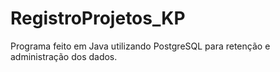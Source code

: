 # RegistroProjetos_KP
Programa feito em Java utilizando PostgreSQL para retenção e administração dos dados.
